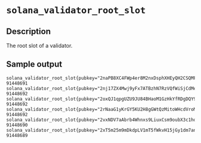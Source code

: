 # `solana_validator_root_slot`

## Description
The root slot of a validator.

## Sample output

```
solana_validator_root_slot{pubkey="2naPB8XC4FWp4er8M2nxDsphXHEyQH2CSQMFaSHxWWd8"} 91448691
solana_validator_root_slot{pubkey="2nj17ZX4Mwj9yFx7ATBzhN7RzVQfWiSjCdMeeH6NBXe8"} 91448692
solana_validator_root_slot{pubkey="2oxQJ1qpgUZU9JU84BHaoM1GzHkYfRDgDQY9dpH5mgGn"} 91448692
solana_validator_root_slot{pubkey="2rNaaG1yKrGY5KU2H8gGWtQzMitoWHcdVroMpVDg5AYy"} 91448692
solana_validator_root_slot{pubkey="2vxNDV7aAbrb4Whnxs9LiuxCsm9oubX3c1hozXPsoD97"} 91448690
solana_validator_root_slot{pubkey="2xT5m25m9mDkdpLV1mT5fWkvH15jGy1dm7anNQLzzYGA"} 91448689
```